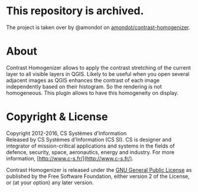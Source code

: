 # This repository is archived.

The project is taken over by @amondot on [amondot/contrast-homogenizer](https://github.com/amondot/contrast-homogenizer).

# About

Contrast Homogenizer allows to apply the contrast stretching of the current layer to all visible layers in QGIS. Likely to be useful when you open several adjacent images as QGIS enhances the contrast of each image independently based on their histogram. So the rendering is not homogeneous. This plugin allows to have this homogeneity on display.

# Copyright & License

Copyright 2012-2016, CS Systèmes d'Information  
Released by CS Systèmes d'Information (CS SI). CS is designer and integrator of mission-critical applications and systems in the fields of defence, security, space, aeronautics, energy and industry.
For more information, [http://www.c-s.fr/](http://www.c-s.fr/).

Contrast Homogenizer is released under the [GNU General Public License](COPYING) as published by the Free Software Foundation, either version 2 of the License, or (at your option) any later version.
